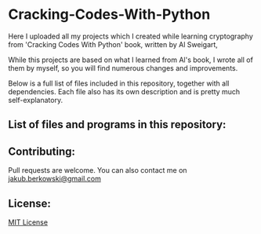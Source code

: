 # Cracking-Codes-With-Python

Here I uploaded all my projects which I created while learning cryptography
from 'Cracking Codes With Python' book, written by Al Sweigart,

While this projects are based on what I learned from Al's book, I wrote all of
them by myself, so you will find numerous changes and improvements.

Below is a full list of files included in this repository, together with
all dependencies. Each file also has its own description and is pretty
much self-explanatory.

## List of files and programs in this repository:

## Contributing:

Pull requests are welcome. You can also contact me on jakub.berkowski@gmail.com

## License:

[MIT License](https://choosealicense.com/licenses/mit/)
